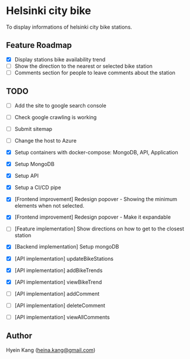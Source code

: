 # Helsinki city bike

To display informations of helsinki city bike stations.

## Feature Roadmap

* [x] Display stations bike availability trend
* [ ] Show the direction to the nearest or selected bike station
* [ ] Comments section for people to leave comments about the station

## TODO

* [ ] Add the site to google search console
* [ ] Check google crawling is working
* [ ] Submit sitemap
* [ ] Change the host to Azure

* [x] Setup containers with docker-compose: MongoDB, API, Application
* [x] Setup MongoDB
* [x] Setup API
* [x] Setup a CI/CD pipe

* [x] [Frontend improvement] Redesign popover - Showing the minimum elements when not selected.
* [x] [Frontend improvement] Redesign popover - Make it expandable
* [ ] [Feature implementation] Show directions on how to get to the closest station
* [x] [Backend implementation] Setup mongoDB
* [x] [API implementation] updateBikeStations
* [x] [API implementation] addBikeTrends
* [x] [API implementation] viewBikeTrend
* [ ] [API implementation] addComment
* [ ] [API implementation] deleteComment
* [ ] [API implementation] viewAllComments

## Author
  Hyein Kang (heina.kang@gmail.com)